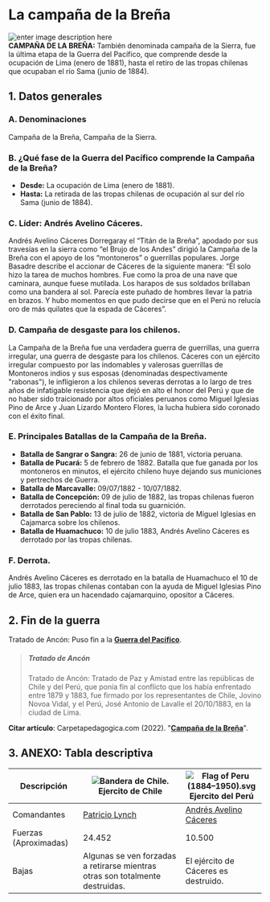 # La campaña de la Breña
![enter image description here](https://imgmedia.elpopular.pe/640x345/elpopular/migration/sites/default/files/imagen/2013/02/04/Noticia-68071-la-campana.webp) <br>
**CAMPAÑA DE LA BREÑA:** También denominada campaña de la Sierra, fue la última etapa de la Guerra del Pacífico, que comprende desde la ocupación de Lima (enero de 1881), hasta el retiro de las tropas chilenas que ocupaban el río Sama (junio de 1884).
## 1. Datos generales
### A. Denominaciones
Campaña de la Breña, Campaña de la Sierra.
### B. ¿Qué fase de la Guerra del Pacífico comprende la Campaña de la Breña?
- **Desde:** La ocupación de Lima (enero de 1881).  
- **Hasta:** La retirada de las tropas chilenas de ocupación al sur del río Sama (junio de 1884).
### C.  Líder: Andrés Avelino Cáceres.
Andrés Avelino Cáceres Dorregaray el “Titán de la Breña”, apodado por sus travesías en la sierra como “el Brujo de los Andes” dirigió la Campaña de la Breña con el apoyo de los “montoneros” o guerrillas populares.
Jorge Basadre describe el accionar de Cáceres de la siguiente manera:
“Él solo hizo la tarea de muchos hombres. Fue como la proa de una nave que caminara, aunque fuese mutilada. Los harapos de sus soldados brillaban como una bandera al sol. Parecía este puñado de hombres llevar la patria en brazos. Y hubo momentos en que pudo decirse que en el Perú no relucía oro de más quilates que la espada de Cáceres”.
### D. Campaña de desgaste para los chilenos.
La Campaña de la Breña fue una verdadera guerra de guerrillas, una guerra irregular, una guerra de desgaste para los chilenos. Cáceres con un ejército irregular compuesto por las indomables y valerosas guerrillas de Montoneros indios y sus esposas (denominadas despectivamente "rabonas"), le infligieron a los chilenos severas derrotas a lo largo de tres años de infatigable resistencia que dejó en alto el honor del Perú y que de no haber sido traicionado por altos oficiales peruanos como Miguel Iglesias Pino de Arce y Juan Lizardo Montero Flores, la lucha hubiera sido coronado con el éxito final.
### E. Principales Batallas de la Campaña de la Breña.
- **Batalla de Sangrar o Sangra:** 26 de junio de 1881, victoria peruana.  
- **Batalla de Pucará:** 5 de febrero de 1882. Batalla que fue ganada por los montoneros en minutos, el ejército chileno huye dejando sus municiones y pertrechos de Guerra.  
- **Batalla de Marcavalle:** 09/07/1882 - 10/07/1882. 
- **Batalla de Concepción:** 09 de julio de 1882, las tropas chilenas fueron derrotados pereciendo al final toda su guarnición. 
- **Batalla de San Pablo:** 13 de julio de 1882, victoria de Miguel Iglesias en Cajamarca sobre los chilenos.  
- **Batalla de Huamachuco:** 10 de julio 1883, Andrés Avelino Cáceres es derrotado por las tropas chilenas.
### F. Derrota.
Andrés Avelino Cáceres es derrotado en la batalla de Huamachuco el 10 de julio 1883, las tropas chilenas contaban con la ayuda de Miguel Iglesias Pino de Arce, quien era un hacendado cajamarquino, opositor a Cáceres.
## 2. Fin de la guerra
Tratado de Ancón: Puso fin a la **[Guerra del Pacífico](https://carpetapedagogica.com/guerradelpacifico)**.

> ##### **Tratado de Ancón**
> Tratado de Ancón: Tratado de Paz y Amistad entre las repúblicas de Chile y del Perú, que ponía fin al conflicto que los había enfrentado entre 1879 y 1883, fue firmado por los representantes de Chile, Jovino Novoa Vidal, y el Perú, José Antonio de Lavalle el 20/10/1883, en la ciudad de Lima.
> 
**Citar artículo**:
 Carpetapedagogica.com (2022). "**[Campaña de la Breña](https://carpetapedagogica.com/campanadelabrena)**".
 ## 3. ANEXO: Tabla descriptiva
 
| Descripción | ![Bandera de Chile.](https://upload.wikimedia.org/wikipedia/commons/thumb/7/78/Flag_of_Chile.svg/20px-Flag_of_Chile.svg.png)   Ejercito de Chile | ![Flag of Peru (1884–1950).svg](https://upload.wikimedia.org/wikipedia/commons/thumb/9/99/Flag_of_Peru_%281884%E2%80%931950%29.svg/20px-Flag_of_Peru_%281884%E2%80%931950%29.svg.png) Ejercito del Perú |
| -- | -- | -- |
| Comandantes| [Patricio Lynch](https://es.wikipedia.org/wiki/Patricio_Lynch) | [Andrés Avelino Cáceres](https://es.wikipedia.org/wiki/Andr%C3%A9s_Avelino_C%C3%A1ceres "Andrés Avelino Cáceres") |
| Fuerzas (Aproximadas) | 24.452| 10.500 |
| Bajas | Algunas se ven forzadas a retirarse mientras otras son totalmente destruidas.| El ejército de Cáceres es destruido. |
